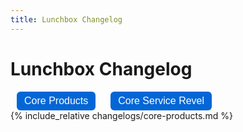 ```yaml
---
title: Lunchbox Changelog
---
```


<h1>Lunchbox Changelog</h1>

<div class="tab-buttons">
  <button onclick="showTab('core-products')">Core Products</button>
  <button onclick="showTab('core-service-revel')">Core Service Revel</button>
</div>

<div id="core-products" class="tab active">
  {% include_relative changelogs/core-products.md %}
</div>

<div id="core-service-revel" class="tab">
  {% include_relative changelogs/core-service-revel.md %}
</div>

<script>
function showTab(id) {
  document.querySelectorAll('.tab').forEach(t => t.classList.remove('active'));
  document.getElementById(id).classList.add('active');
}
</script>

<style>
.tab { display: none; }
.tab.active { display: block; }
.tab-buttons button {
  margin: 0 10px;
  padding: 6px 12px;
  font-size: 16px;
  border-radius: 6px;
  border: none;
  background: #0366d6;
  color: white;
  cursor: pointer;
}
.tab-buttons button:hover {
  background: #024ea2;
}
</style>
